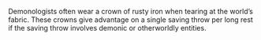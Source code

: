 Demonologists often wear a crown of rusty iron when tearing at the world’s fabric. These crowns give advantage on a single saving throw per long rest if the saving throw involves demonic or otherworldly entities.